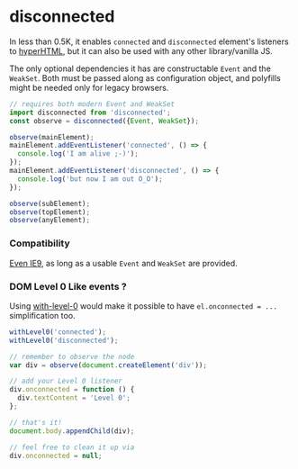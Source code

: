 # disconnected

In less than 0.5K, it enables `connected` and `disconnected` element's listeners to [hyperHTML](https://github.com/WebReflection/hyperHTML#hyperhtml), but it can also be used with any other library/vanilla JS.

The only optional dependencies it has are constructable `Event` and the `WeakSet`. Both must be passed along as configuration object, and polyfills might be needed only for legacy browsers.

```js
// requires both modern Event and WeakSet
import disconnected from 'disconnected';
const observe = disconnected({Event, WeakSet});

observe(mainElement);
mainElement.addEventListener('connected', () => {
  console.log('I am alive ;-)');
});
mainElement.addEventListener('disconnected', () => {
  console.log('but now I am out O_O');
});

observe(subElement);
observe(topElement);
observe(anyElement);
```


### Compatibility

[Even IE9](https://webreflection.github.io/disconnected/test/), as long as a usable `Event` and `WeakSet` are provided.


### DOM Level 0 Like events ?

Using [with-level-0](https://github.com/WebReflection/with-level-0) would make it possible to have `el.onconnected = ...` simplification too.
```js
withLevel0('connected');
withLevel0('disconnected');

// remember to observe the node
var div = observe(document.createElement('div'));

// add your Level 0 listener
div.onconnected = function () {
  div.textContent = 'Level 0';
};

// that's it!
document.body.appendChild(div);

// feel free to clean it up via
div.onconnected = null;
```
